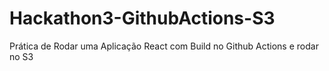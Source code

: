 # Hackathon3-GithubActions-S3
Prática de Rodar uma Aplicação React com Build no Github Actions e rodar no S3
